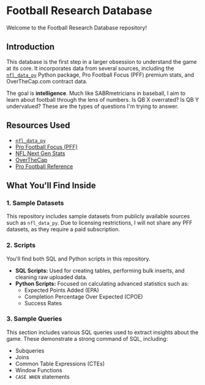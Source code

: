 # Football Research Database

Welcome to the Football Research Database repository!

## Introduction

This database is the first step in a larger obsession to understand the game at its core. It incorporates data from several sources, including the [`nfl_data_py`](https://github.com/nflverse/nfl_data_py) Python package, Pro Football Focus (PFF) premium stats, and OverTheCap.com contract data.

The goal is **intelligence**. Much like SABRmetricians in baseball, I aim to learn about football through the lens of numbers. Is QB X overrated? Is QB Y undervalued? These are the types of questions I'm trying to answer.

## Resources Used

- [`nfl_data_py`](https://github.com/nflverse/nfl_data_py)
- [Pro Football Focus (PFF)](https://www.pff.com/)
- [NFL Next Gen Stats](https://www.nfl.com/stats/next-gen-stats/)
- [OverTheCap](https://overthecap.com/)
- [Pro Football Reference](https://www.pro-football-reference.com/)

## What You'll Find Inside

### 1. Sample Datasets

This repository includes sample datasets from publicly available sources such as `nfl_data_py`. Due to licensing restrictions, I will not share any PFF datasets, as they require a paid subscription.

### 2. Scripts

You'll find both SQL and Python scripts in this repository.

- **SQL Scripts:** Used for creating tables, performing bulk inserts, and cleaning raw uploaded data.
- **Python Scripts:** Focused on calculating advanced statistics such as:
  - Expected Points Added (EPA)
  - Completion Percentage Over Expected (CPOE)
  - Success Rates

### 3. Sample Queries

This section includes various SQL queries used to extract insights about the game. These demonstrate a strong command of SQL, including:

- Subqueries  
- Joins  
- Common Table Expressions (CTEs)  
- Window Functions  
- `CASE WHEN` statements
